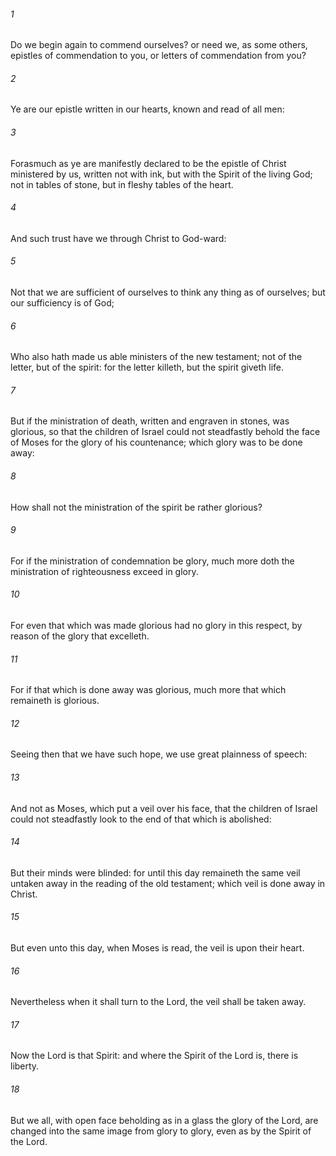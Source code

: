 ###### 1
Do we begin again to commend ourselves? or need we, as some others, epistles of commendation to you, or letters of commendation from you?

###### 2
Ye are our epistle written in our hearts, known and read of all men:

###### 3
Forasmuch as ye are manifestly declared to be the epistle of Christ ministered by us, written not with ink, but with the Spirit of the living God; not in tables of stone, but in fleshy tables of the heart.

###### 4
And such trust have we through Christ to God-ward:

###### 5
Not that we are sufficient of ourselves to think any thing as of ourselves; but our sufficiency is of God;

###### 6
Who also hath made us able ministers of the new testament; not of the letter, but of the spirit: for the letter killeth, but the spirit giveth life.

###### 7
But if the ministration of death, written and engraven in stones, was glorious, so that the children of Israel could not steadfastly behold the face of Moses for the glory of his countenance; which glory was to be done away:

###### 8
How shall not the ministration of the spirit be rather glorious?

###### 9
For if the ministration of condemnation be glory, much more doth the ministration of righteousness exceed in glory.

###### 10
For even that which was made glorious had no glory in this respect, by reason of the glory that excelleth.

###### 11
For if that which is done away was glorious, much more that which remaineth is glorious.

###### 12
Seeing then that we have such hope, we use great plainness of speech:

###### 13
And not as Moses, which put a veil over his face, that the children of Israel could not steadfastly look to the end of that which is abolished:

###### 14
But their minds were blinded: for until this day remaineth the same veil untaken away in the reading of the old testament; which veil is done away in Christ.

###### 15
But even unto this day, when Moses is read, the veil is upon their heart.

###### 16
Nevertheless when it shall turn to the Lord, the veil shall be taken away.

###### 17
Now the Lord is that Spirit: and where the Spirit of the Lord is, there is liberty.

###### 18
But we all, with open face beholding as in a glass the glory of the Lord, are changed into the same image from glory to glory, even as by the Spirit of the Lord.

